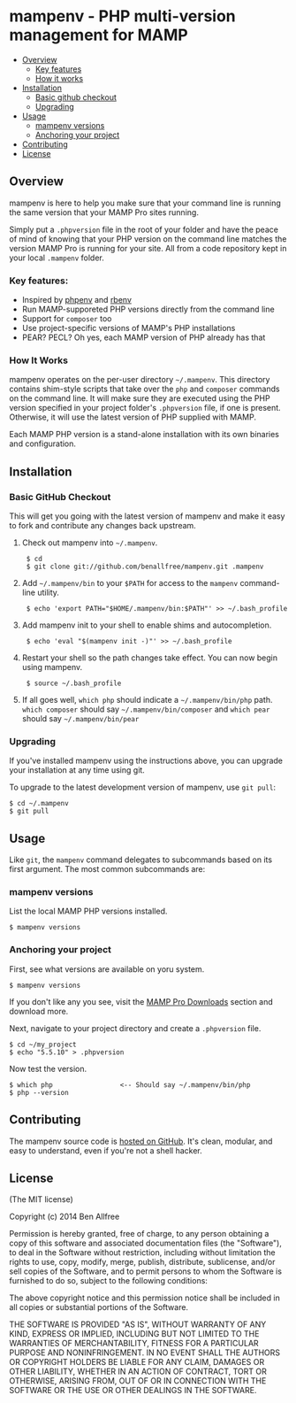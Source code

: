# mampenv - PHP multi-version management for MAMP

* [Overview](#Overivew)
  * [Key features](#key-features)
  * [How it works](#how-it-works)
* [Installation](#installation)
  * [Basic github checkout](#basic-github-checkout) 
  * [Upgrading](#upgrading)
* [Usage](#usage)
  * [mampenv versions](#mampenv-versions)
  * [Anchoring your project](#anchoring-your-project)
* [Contributing](#contributing)
* [License](#license)

## Overview

mampenv is here to help you make sure that your command line is running the same
version that your MAMP Pro sites running.

Simply put a `.phpversion` file in the root of your folder and have the peace
of mind of knowing that your PHP version on the command line matches the version
MAMP Pro is running for your site. All from a code repository kept in your local
`.mampenv` folder.

### Key features:

 * Inspired by [phpenv](https://github.com/phpenv/phpenv) and [rbenv](https://github.com/sstephenson/rbenv) 
 * Run MAMP-supporeted PHP versions directly from the command line
 * Support for `composer` too
 * Use project-specific versions of MAMP's PHP installations
 * PEAR? PECL? Oh yes, each MAMP version of PHP already has that

### How It Works

mampenv operates on the per-user directory `~/.mampenv`. This directory
contains shim-style scripts that take over the `php` and `composer` commands
on the command line. It will make sure they are executed using the PHP version
specified in your project folder's `.phpversion` file, if one is present. Otherwise,
it will use the latest version of PHP supplied with MAMP.

Each MAMP PHP version is a stand-alone installation with its own binaries and configuration.

## Installation

### Basic GitHub Checkout

This will get you going with the latest version of mampenv and make it
easy to fork and contribute any changes back upstream.

1. Check out mampenv into `~/.mampenv`.

        $ cd
        $ git clone git://github.com/benallfree/mampenv.git .mampenv

2. Add `~/.mampenv/bin` to your `$PATH` for access to the `mampenv`
   command-line utility.

        $ echo 'export PATH="$HOME/.mampenv/bin:$PATH"' >> ~/.bash_profile

3. Add mampenv init to your shell to enable shims and autocompletion.

        $ echo 'eval "$(mampenv init -)"' >> ~/.bash_profile

4. Restart your shell so the path changes take effect. You can now
   begin using mampenv.

        $ source ~/.bash_profile

5. If all goes well, `which php` should indicate a `~/.mampenv/bin/php` path. `which composer` should say `~/.mampenv/bin/composer` and `which pear` should say `~/.mampenv/bin/pear`

### Upgrading

If you've installed mampenv using the instructions above, you can
upgrade your installation at any time using git.

To upgrade to the latest development version of mampenv, use `git pull`:

    $ cd ~/.mampenv
    $ git pull

## Usage

Like `git`, the `mampenv` command delegates to subcommands based on its
first argument. The most common subcommands are:

### mampenv versions

List the local MAMP PHP versions installed.

    $ mampenv versions

### Anchoring your project

First, see what versions are available on yoru system. 

    $ mampenv versions

If you don't like any you see, visit the [MAMP Pro Downloads](http://www.mamp.info/en/downloads/) section and download more.

Next, navigate to your project directory and create a `.phpversion` file.

    $ cd ~/my_project
    $ echo "5.5.10" > .phpversion

Now test the version.

    $ which php                 <-- Should say ~/.mampenv/bin/php
    $ php --version

## Contributing

The mampenv source code is [hosted on
GitHub](https://github.com/benallfree/mampenv). It's clean, modular,
and easy to understand, even if you're not a
shell hacker.

## License

(The MIT license)

Copyright (c) 2014 Ben Allfree

Permission is hereby granted, free of charge, to any person obtaining
a copy of this software and associated documentation files (the
"Software"), to deal in the Software without restriction, including
without limitation the rights to use, copy, modify, merge, publish,
distribute, sublicense, and/or sell copies of the Software, and to
permit persons to whom the Software is furnished to do so, subject to
the following conditions:

The above copyright notice and this permission notice shall be
included in all copies or substantial portions of the Software.

THE SOFTWARE IS PROVIDED "AS IS", WITHOUT WARRANTY OF ANY KIND,
EXPRESS OR IMPLIED, INCLUDING BUT NOT LIMITED TO THE WARRANTIES OF
MERCHANTABILITY, FITNESS FOR A PARTICULAR PURPOSE AND
NONINFRINGEMENT. IN NO EVENT SHALL THE AUTHORS OR COPYRIGHT HOLDERS BE
LIABLE FOR ANY CLAIM, DAMAGES OR OTHER LIABILITY, WHETHER IN AN ACTION
OF CONTRACT, TORT OR OTHERWISE, ARISING FROM, OUT OF OR IN CONNECTION
WITH THE SOFTWARE OR THE USE OR OTHER DEALINGS IN THE SOFTWARE.
